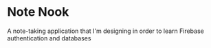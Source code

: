 # Note Nook

A note-taking application that I'm designing in order to learn Firebase authentication and databases
